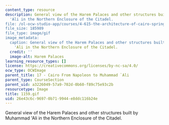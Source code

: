 ```yaml
---
content_type: resource
description: General view of the Harem Palaces and other structures built by Muhammad
  'Ali in the Northern Enclosure of the Citadel.
file: /ol-ocw-studio-app/courses/4-615-the-architecture-of-cairo-spring-2002/26e43c6c96970b719944e8ddc116b24e_1159.gif
file_size: 185989
file_type: image/gif
image_metadata:
  caption: General view of the Harem Palaces and other structures built by Muhammad
    'Ali in the Northern Enclosure of the Citadel.
  credit: ''
  image-alt: Harem Palaces
learning_resource_types: []
license: https://creativecommons.org/licenses/by-nc-sa/4.0/
ocw_type: OCWImage
parent_title: 17 - Cairo From Napoleon to Muhammad `Ali
parent_type: CourseSection
parent_uid: a3226049-57a9-702d-0b60-f89c75e93c2b
resourcetype: Image
title: 1159.gif
uid: 26e43c6c-9697-0b71-9944-e8ddc116b24e
---
```

General view of the Harem Palaces and other structures built by Muhammad 'Ali in the Northern Enclosure of the Citadel.